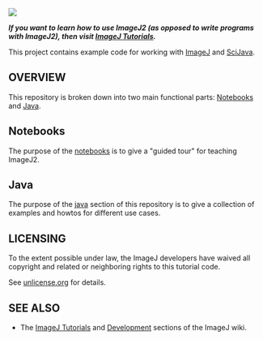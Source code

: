 [![](https://github.com/imagej/tutorials/actions/workflows/build-main.yml/badge.svg)](https://github.com/imagej/tutorials/actions/workflows/build-main.yml)

***If you want to learn how to use ImageJ2 (as opposed to write programs with ImageJ2), then visit [ImageJ Tutorials](https://imagej.net/tutorials).***

This project contains example code for working with
[ImageJ](https://imagej.net/ImageJ) and [SciJava](https://imagej.net/SciJava).

OVERVIEW
--------

This repository is broken down into two main functional parts: [Notebooks](#notebooks) and [Java](#java).

## Notebooks
The purpose of the [notebooks](notebooks/) is to give a "guided tour" for teaching ImageJ2.

## Java
The purpose of the [java](java/) section of this repository is to give a collection of examples and howtos for different use cases.

LICENSING
---------

To the extent possible under law, the ImageJ developers have waived
all copyright and related or neighboring rights to this tutorial code.

See [unlicense.org](https://unlicense.org/) for details.


SEE ALSO
--------

* The [ImageJ Tutorials](https://imagej.net/Tutorials) and [Development](https://imagej.net/Development) sections of the ImageJ wiki.

